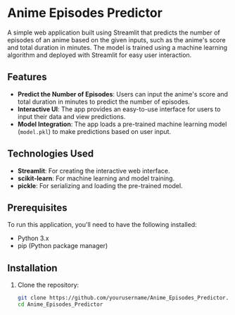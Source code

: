 # Anime Episodes Predictor

A simple web application built using Streamlit that predicts the number of episodes of an anime based on the given inputs, such as the anime's score and total duration in minutes. The model is trained using a machine learning algorithm and deployed with Streamlit for easy user interaction.

## Features

- **Predict the Number of Episodes**: Users can input the anime's score and total duration in minutes to predict the number of episodes.
- **Interactive UI**: The app provides an easy-to-use interface for users to input their data and view predictions.
- **Model Integration**: The app loads a pre-trained machine learning model (`model.pkl`) to make predictions based on user input.

## Technologies Used

- **Streamlit**: For creating the interactive web interface.
- **scikit-learn**: For machine learning and model training.
- **pickle**: For serializing and loading the pre-trained model.

## Prerequisites

To run this application, you'll need to have the following installed:

- Python 3.x
- pip (Python package manager)

## Installation

1. Clone the repository:

   ```bash
   git clone https://github.com/yourusername/Anime_Episodes_Predictor.git
   cd Anime_Episodes_Predictor
